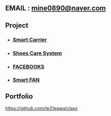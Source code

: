 ## EMAIL : **mine0890@naver.com**
## Project
- ### [Smart Carrier](https://github.com/te31eawq/SmartCarrier_project)

- ### [Shoes Care System](https://github.com/te31eawq/ShoesCareSystem_project)

- ### [FACEBOOKS](https://github.com/te31eawq/FACEBOOKS_project)

- ### [Smart FAN](https://github.com/te31eawq/FAN_Project)

## Portfolio
https://github.com/te31eawq/class
